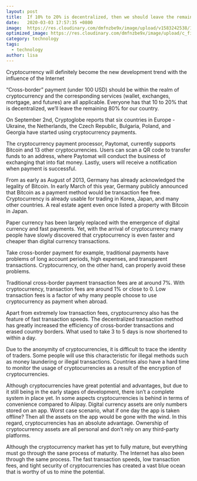 ```yaml
---
layout: post
title:  If 10% to 20% is decentralized, then we should leave the remaining 80% to the country!
date:   2020-03-03 17:57:35 +0800
image:  https://res.cloudinary.com/dmfnzbe9x/image/upload/v1583242538/12_wdfc3m.jpg
optimized_image: https://res.cloudinary.com/dmfnzbe9x/image/upload/c_fill,h_171,w_325/v1583242538/12_wdfc3m.jpg
category: technology
tags:
  - technology
author: lisa
---
```


Cryptocurrency will definitely become the new development trend with the influence of the Internet

“Cross-border” payment (under 100 USD) should be within the realm of cryptocurrency and the corresponding services (wallet, exchanges, mortgage, and futures) are all applicable. Everyone has that 10 to 20% that is decentralized, we’ll leave the remaining 80% for our country.

On September 2nd, Cryptoglobe reports that six countries in Europe - Ukraine, the Netherlands, the Czech Republic, Bulgaria, Poland, and Georgia have started using cryptocurrency payments.

The cryptocurrency payment processor, Paytomat, currently supports Bitcoin and 13 other cryptocurrencies. Users can scan a QR code to transfer funds to an address, where Paytomat will conduct the business of exchanging that into fiat money. Lastly, users will receive a notification when payment is successful.

From as early as August of 2013, Germany has already acknowledged the legality of Bitcoin. In early March of this year, Germany publicly announced that Bitcoin as a payment method would be transaction fee free. Cryptocurrency is already usable for trading in Korea, Japan, and many other countries. A real estate agent even once listed a property with Bitcoin in Japan.

Paper currency has been largely replaced with the emergence of digital currency and fast payments. Yet, with the arrival of cryptocurrency many people have slowly discovered that cryptocurrency is even faster and cheaper than digital currency transactions.

Take cross-border payment for example, traditional payments have problems of long account periods, high expenses, and transparent transactions. Cryptocurrency, on the other hand, can properly avoid these problems.

Traditional cross-border payment transaction fees are at around 7%. With cryptocurrency, transaction fees are around 1% or close to 0. Low transaction fees is a factor of why many people choose to use cryptocurrency as payment when abroad.

Apart from extremely low transaction fees, cryptocurrency also has the feature of fast transaction speeds. The decentralized transaction method has greatly increased the efficiency of cross-border transactions and erased country borders. What used to take 3 to 5 days is now shortened to within a day.

Due to the anonymity of cryptocurrencies, it is difficult to trace the identity of traders. Some people will use this characteristic for illegal methods such as money laundering or illegal transactions. Countries also have a hard time to monitor the usage of cryptocurrencies as a result of the encryption of cryptocurrencies.

Although cryptocurrencies have great potential and advantages, but due to it still being in the early stages of development, there isn’t a complete system in place yet. In some aspects cryptocurrencies is behind in terms of convenience compared to Alipay. Digital currency assets are only numbers stored on an app. Worst case scenario, what if one day the app is taken offline? Then all the assets on the app would be gone with the wind. In this regard, cryptocurrencies has an absolute advantage. Ownership of cryptocurrency assets are all personal and don’t rely on any third-party platforms.

Although the cryptocurrency market has yet to fully mature, but everything must go through the sane process of maturity. The Internet has also been through the same process. The fast transaction speeds, low transaction fees, and tight security of cryptocurrencies has created a vast blue ocean that is worthy of us to mine the potential.